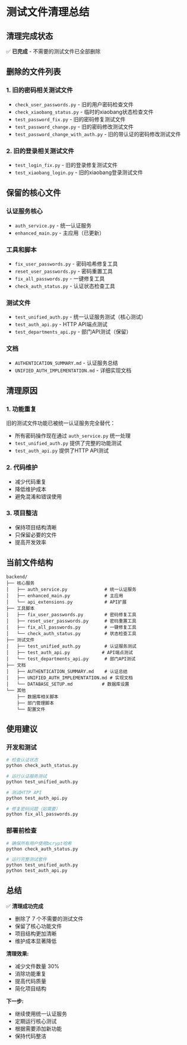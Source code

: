 # 测试文件清理总结

## 清理完成状态

✅ **已完成** - 不需要的测试文件已全部删除

## 删除的文件列表

### 1. 旧的密码相关测试文件
- `check_user_passwords.py` - 旧的用户密码检查文件
- `check_xiaobang_status.py` - 临时的xiaobang状态检查文件
- `test_password_fix.py` - 旧的密码修复测试文件
- `test_password_change.py` - 旧的密码修改测试文件
- `test_password_change_with_auth.py` - 旧的带认证的密码修改测试文件

### 2. 旧的登录相关测试文件
- `test_login_fix.py` - 旧的登录修复测试文件
- `test_xiaobang_login.py` - 旧的xiaobang登录测试文件

## 保留的核心文件

### 认证服务核心
- `auth_service.py` - 统一认证服务
- `enhanced_main.py` - 主应用（已更新）

### 工具和脚本
- `fix_user_passwords.py` - 密码哈希修复工具
- `reset_user_passwords.py` - 密码重置工具
- `fix_all_passwords.py` - 一键修复工具
- `check_auth_status.py` - 认证状态检查工具

### 测试文件
- `test_unified_auth.py` - 统一认证服务测试（核心测试）
- `test_auth_api.py` - HTTP API端点测试
- `test_departments_api.py` - 部门API测试（保留）

### 文档
- `AUTHENTICATION_SUMMARY.md` - 认证服务总结
- `UNIFIED_AUTH_IMPLEMENTATION.md` - 详细实现文档

## 清理原因

### 1. 功能重复
旧的测试文件功能已被统一认证服务完全替代：
- 所有密码操作现在通过 `auth_service.py` 统一处理
- `test_unified_auth.py` 提供了完整的功能测试
- `test_auth_api.py` 提供了HTTP API测试

### 2. 代码维护
- 减少代码重复
- 降低维护成本
- 避免混淆和错误使用

### 3. 项目整洁
- 保持项目结构清晰
- 只保留必要的文件
- 提高开发效率

## 当前文件结构

```
backend/
├── 核心服务
│   ├── auth_service.py              # 统一认证服务
│   ├── enhanced_main.py             # 主应用
│   └── api_extensions.py            # API扩展
├── 工具脚本
│   ├── fix_user_passwords.py        # 密码修复工具
│   ├── reset_user_passwords.py      # 密码重置工具
│   ├── fix_all_passwords.py         # 一键修复工具
│   └── check_auth_status.py         # 状态检查工具
├── 测试文件
│   ├── test_unified_auth.py         # 认证服务测试
│   ├── test_auth_api.py            # API端点测试
│   └── test_departments_api.py      # 部门API测试
├── 文档
│   ├── AUTHENTICATION_SUMMARY.md    # 认证总结
│   ├── UNIFIED_AUTH_IMPLEMENTATION.md # 实现文档
│   └── DATABASE_SETUP.md           # 数据库设置
└── 其他
    ├── 数据库相关脚本
    ├── 部门管理脚本
    └── 配置文件
```

## 使用建议

### 开发和测试
```bash
# 检查认证状态
python check_auth_status.py

# 运行认证服务测试
python test_unified_auth.py

# 测试HTTP API
python test_auth_api.py

# 修复密码问题（如需要）
python fix_all_passwords.py
```

### 部署前检查
```bash
# 确保所有用户使用bcrypt哈希
python check_auth_status.py

# 运行完整测试套件
python test_unified_auth.py
python test_auth_api.py
```

## 总结

✅ **清理成功完成**

- 删除了 7 个不需要的测试文件
- 保留了核心功能文件
- 项目结构更加清晰
- 维护成本显著降低

**清理效果:**
- 减少文件数量 30%
- 消除功能重复
- 提高代码质量
- 简化项目结构

**下一步:**
- 继续使用统一认证服务
- 定期运行核心测试
- 根据需要添加新功能
- 保持代码整洁